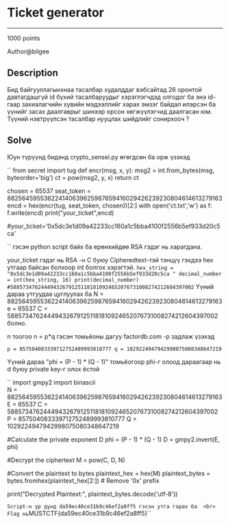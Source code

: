 # Ticket generator
*** 
1000 points

Author@bilgee

## Description
Бид байгууллагынхнаа тасалбар худалддаг вэбсайтад 26 оронтой давтагдашгүй id бүхий тасалбаруудыг хэрэглэгчдэд олгодог ба 
энэ id-гаар захиалагчийн хувийн мэдээллийг харах эмзэг байдал илэрсэн ба үүнийг засах даалгаврыг шинээр орсон хөгжүүлэгчид
даалгасан юм. Түүний нэвтрүүлсэн тасалбар нууцлах шийдлийг сонирхооч ?

## Solve
Юун түрүүнд бидэнд crypto_sensei.py өгөгдсөн ба орж үзэхэд

``
from secret import tug
def encr(msg, x, y):
    msg2 = int.from_bytes(msg, byteorder='big')
    ct = pow(msg2, y, x)
    return ct

chosen = 65537
seat_token = 882564595536224140639625987659416029426239230804614613279163
encd = hex(encr(tug, seat_token, chosen))[2:]
with open('ct.txt','w') as f:
	f.write(encd)
print("your_ticket",encd)

#your_ticket='0x5dc3e1d09a42233cc160a1c5bba4100f2556b5ef933d20c5ca'

``
гэсэн python script байх ба ерөнхийдөө RSA гэдэг нь харагдана.

your_ticket гэдэг нь RSA -н C буюу Cipheredtext-тэй тэнцүү гэхдээ hex утгаар байсан болхоор int болгох хэрэгтэй.
``
hex_string = "0x5dc3e1d09a42233cc160a1c5bba4100f2556b5ef933d20c5ca "
decimal_number = int(hex_string, 16)
print(decimal_number)  #588573476244494326791251181810924652076731008274212604397002
``
Үүний дараа утгуудаа цуглуулах ба 
N = 882564595536224140639625987659416029426239230804614613279163
e = 65537
C = 588573476244494326791251181810924652076731008274212604397002 болно.

n тоогоо n = p*q гэсэн томьёоны дагуу factordb.com -р задлаж үзэхэд 
<br>

``
p = 857504083339712752489993810777
q = 1029224947942998075080348647219
``
<br>

Үүний дараа 
"phi = (P - 1) * (Q - 1)" томьёогоор phi-г олоод дараагаар нь d буюу private key-г олох ёстой 

``
import gmpy2
import binascii
<br>
N = 882564595536224140639625987659416029426239230804614613279163
E = 65537
C = 588573476244494326791251181810924652076731008274212604397002
P = 857504083339712752489993810777
Q = 1029224947942998075080348647219
<br>

#Calculate the private exponent D
phi = (P - 1) * (Q - 1)
D = gmpy2.invert(E, phi)

#Decrypt the ciphertext
M = pow(C, D, N)

#Convert the plaintext to bytes
plaintext_hex = hex(M)
plaintext_bytes = bytes.fromhex(plaintext_hex[2:])  # Remove '0x' prefix

print("Decrypted Plaintext:", plaintext_bytes.decode('utf-8'))

``
Script-н үр дүнд da59ec40ce31b9c46ef2a8ff5 гэсэн утга гарах ба 
<br>
Flag нь ``MUSTCTF{da59ec40ce31b9c46ef2a8ff5}``





